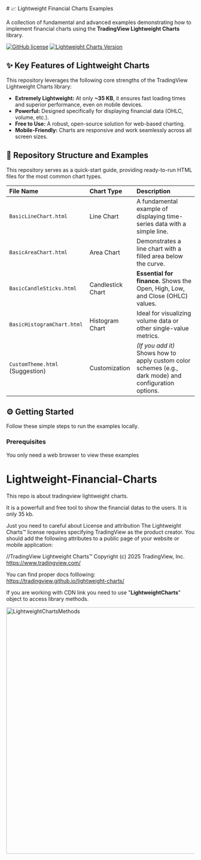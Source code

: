 ​# 📈 Lightweight Financial Charts Examples

A collection of fundamental and advanced examples demonstrating how to implement financial charts using the **TradingView Lightweight Charts** library.

[![GitHub license](https://img.shields.io/badge/license-Apache%202.0-blue.svg)](LICENSE)
[![Lightweight Charts Version](https://img.shields.io/badge/Lightweight%20Charts-v4.1.0%2B-orange.svg)](https://tradingview.github.io/lightweight-charts/)

## ✨ Key Features of Lightweight Charts

This repository leverages the following core strengths of the TradingView Lightweight Charts library:

* **Extremely Lightweight:** At only **~35 KB**, it ensures fast loading times and superior performance, even on mobile devices.
* **Powerful:** Designed specifically for displaying financial data (OHLC, volume, etc.).
* **Free to Use:** A robust, open-source solution for web-based charting.
* **Mobile-Friendly:** Charts are responsive and work seamlessly across all screen sizes.

## 📁 Repository Structure and Examples

This repository serves as a quick-start guide, providing ready-to-run HTML files for the most common chart types.

| File Name | Chart Type | Description |
| :--- | :--- | :--- |
| `BasicLineChart.html` | Line Chart | A fundamental example of displaying time-series data with a simple line. |
| `BasicAreaChart.html` | Area Chart | Demonstrates a line chart with a filled area below the curve. |
| `BasicCandleSticks.html` | Candlestick Chart | **Essential for finance.** Shows the Open, High, Low, and Close (OHLC) values. |
| `BasicHistogramChart.html` | Histogram Chart | Ideal for visualizing volume data or other single-value metrics. |
| `CustomTheme.html` (Suggestion) | Customization | *(If you add it)* Shows how to apply custom color schemes (e.g., dark mode) and configuration options. |

## ⚙️ Getting Started

Follow these simple steps to run the examples locally.

### Prerequisites

You only need a web browser to view these examples


# Lightweight-Financial-Charts
This repo is about tradingview lightweight charts. 

It is a powerfull and free tool to show the financial datas to the users. It is only 35 kb.

Just you need to careful about License and attribution
The Lightweight Charts™ license requires specifying TradingView as the product creator. You should add the following attributes to a public page of your website or mobile application:

//TradingView Lightweight Charts™ Copyright (с) 2025 TradingView, Inc. https://www.tradingview.com/

You can find proper docs folllowing: https://tradingview.github.io/lightweight-charts/

If you are working with CDN link you need to use "<b>LightweightCharts</b>" object to access library methods.

<img width="738" height="656" alt="LightweightChartsMethods" src="https://github.com/user-attachments/assets/e11022a4-82a1-49d4-b977-18a5133e213a" />
